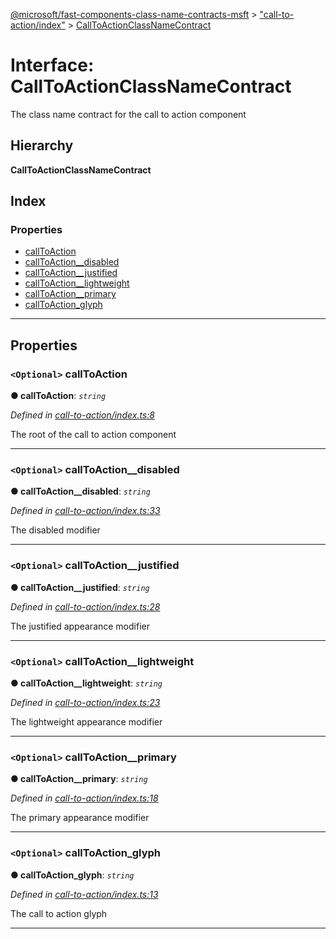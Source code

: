 [@microsoft/fast-components-class-name-contracts-msft](../README.md) > ["call-to-action/index"](../modules/_call_to_action_index_.md) > [CallToActionClassNameContract](../interfaces/_call_to_action_index_.calltoactionclassnamecontract.md)

# Interface: CallToActionClassNameContract

The class name contract for the call to action component

## Hierarchy

**CallToActionClassNameContract**

## Index

### Properties

* [callToAction](_call_to_action_index_.calltoactionclassnamecontract.md#calltoaction)
* [callToAction__disabled](_call_to_action_index_.calltoactionclassnamecontract.md#calltoaction__disabled)
* [callToAction__justified](_call_to_action_index_.calltoactionclassnamecontract.md#calltoaction__justified)
* [callToAction__lightweight](_call_to_action_index_.calltoactionclassnamecontract.md#calltoaction__lightweight)
* [callToAction__primary](_call_to_action_index_.calltoactionclassnamecontract.md#calltoaction__primary)
* [callToAction_glyph](_call_to_action_index_.calltoactionclassnamecontract.md#calltoaction_glyph)

---

## Properties

<a id="calltoaction"></a>

### `<Optional>` callToAction

**● callToAction**: *`string`*

*Defined in [call-to-action/index.ts:8](https://github.com/Microsoft/fast-dna/blob/164dd3ca/packages/fast-components-class-name-contracts-msft/src/call-to-action/index.ts#L8)*

The root of the call to action component

___
<a id="calltoaction__disabled"></a>

### `<Optional>` callToAction__disabled

**● callToAction__disabled**: *`string`*

*Defined in [call-to-action/index.ts:33](https://github.com/Microsoft/fast-dna/blob/164dd3ca/packages/fast-components-class-name-contracts-msft/src/call-to-action/index.ts#L33)*

The disabled modifier

___
<a id="calltoaction__justified"></a>

### `<Optional>` callToAction__justified

**● callToAction__justified**: *`string`*

*Defined in [call-to-action/index.ts:28](https://github.com/Microsoft/fast-dna/blob/164dd3ca/packages/fast-components-class-name-contracts-msft/src/call-to-action/index.ts#L28)*

The justified appearance modifier

___
<a id="calltoaction__lightweight"></a>

### `<Optional>` callToAction__lightweight

**● callToAction__lightweight**: *`string`*

*Defined in [call-to-action/index.ts:23](https://github.com/Microsoft/fast-dna/blob/164dd3ca/packages/fast-components-class-name-contracts-msft/src/call-to-action/index.ts#L23)*

The lightweight appearance modifier

___
<a id="calltoaction__primary"></a>

### `<Optional>` callToAction__primary

**● callToAction__primary**: *`string`*

*Defined in [call-to-action/index.ts:18](https://github.com/Microsoft/fast-dna/blob/164dd3ca/packages/fast-components-class-name-contracts-msft/src/call-to-action/index.ts#L18)*

The primary appearance modifier

___
<a id="calltoaction_glyph"></a>

### `<Optional>` callToAction_glyph

**● callToAction_glyph**: *`string`*

*Defined in [call-to-action/index.ts:13](https://github.com/Microsoft/fast-dna/blob/164dd3ca/packages/fast-components-class-name-contracts-msft/src/call-to-action/index.ts#L13)*

The call to action glyph

___


